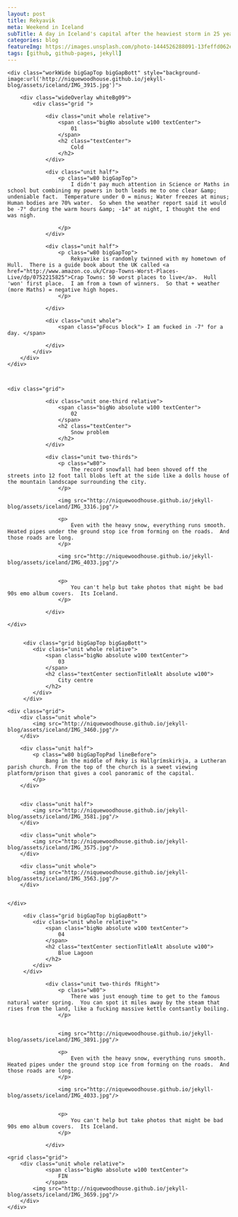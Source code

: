 ```yaml
---
layout: post
title: Rekyavik
meta: Weekend in Iceland
subTitle: A day in Iceland's capital after the heaviest storm in 25 years
categories: blog
featureImg: https://images.unsplash.com/photo-1444526288091-13feffd062e3?crop=entropy&fit=crop&fm=jpg&h=1200&ixjsv=2.1.0&ixlib=rb-0.3.5&q=80&w=2300
tags: [github, github-pages, jekyll]
---
```



<div class="wider">

	<div class="workWide bigGapTop bigGapBott" style="background-image:url('http://niquewoodhouse.github.io/jekyll-blog/assets/iceland/IMG_3915.jpg')"> 

		<div class="wideOverlay whiteBg09">
			<div class="grid ">

			 	<div class="unit whole relative">
			 		<span class="bigNo absolute w100 textCenter">
			 			01
			 		</span>		 		
			 		<h2 class="textCenter">
			 			Cold
			 		</h2>
			 	</div>

				<div class="unit half">		
			 		<p class="w80 bigGapTop">
			 			I didn't pay much attention in Science or Maths in school but combining my powers in both leads me to one clear &amp; undeniable fact.  Temperature under 0 = minus; Water freezes at minus; Human bodies are 70% water.  So when the weather report said it would be -7° during the warm hours &amp; -14° at night, I thought the end was nigh.
			 			
			 		</p> 			 	
				</div>	

				<div class="unit half">		
			 		<p class="w80 bigGapTop">
			 			Rekyavike is randomly twinned with my hometown of Hull.  There is a guide book about the UK called <a href="http://www.amazon.co.uk/Crap-Towns-Worst-Places-Live/dp/0752215825">Crap Towns: 50 worst places to live</a>.  Hull 'won' first place.  I am from a town of winners.  So that + weather (more Maths) = negative high hopes. 
			 		</p> 			 	

				</div>	

				<div class="unit whole">
					<span class="pFocus block"> I am fucked in -7° for a day. </span>

				</div>
			</div>
		</div>
	</div>



	<div class="grid">

			 	<div class="unit one-third relative">
			 		<span class="bigNo absolute w100 textCenter">
			 			02
			 		</span>		 		
			 		<h2 class="textCenter">
			 			Snow problem
			 		</h2>
			 	</div>

				<div class="unit two-thirds">		
			 		<p class="w80">
			 			The record snowfall had been shoved off the streets into 12 foot tall blobs left at the side like a dolls house of the mountain landscape surrounding the city.
			 		</p> 			 	

			 		<img src="http://niquewoodhouse.github.io/jekyll-blog/assets/iceland/IMG_3316.jpg"/>

					<p>
						Even with the heavy snow, everything runs smooth.  Heated pipes under the ground stop ice from forming on the roads.  And those roads are long.
					</p>

					<img src="http://niquewoodhouse.github.io/jekyll-blog/assets/iceland/IMG_4033.jpg"/>


					<p>
						You can't help but take photos that might be bad 90s emo album covers.  Its Iceland.
					</p>

				</div>					
					
	</div>


		 <div class="grid bigGapTop bigGapBott"> 
		 	<div class="unit whole relative">
		 		<span class="bigNo absolute w100 textCenter">
		 			03
		 		</span>
		 		<h2 class="textCenter sectionTitleAlt absolute w100">
		 			City centre
		 		</h2>
		 	</div>
		 </div>	

	<div class="grid">
		<div class="unit whole">
			<img src="http://niquewoodhouse.github.io/jekyll-blog/assets/iceland/IMG_3460.jpg"/>
		</div>

		<div class="unit half">
			<p class="w80 bigGapTopPad lineBefore">
				Bang in the middle of Reky is Hallgrímskirkja, a Lutheran parish church. From the top of the church is a sweet viewing platform/prison that gives a cool panoramic of the capital.
			</p>		
		</div>		


		<div class="unit half">
			<img src="http://niquewoodhouse.github.io/jekyll-blog/assets/iceland/IMG_3581.jpg"/>		
		</div>		

		<div class="unit whole">
			<img src="http://niquewoodhouse.github.io/jekyll-blog/assets/iceland/IMG_3575.jpg"/>
		</div>

		<div class="unit whole">
			<img src="http://niquewoodhouse.github.io/jekyll-blog/assets/iceland/IMG_3563.jpg"/>
		</div>


	</div>

		 <div class="grid bigGapTop bigGapBott"> 
		 	<div class="unit whole relative">
		 		<span class="bigNo absolute w100 textCenter">
		 			04
		 		</span>
		 		<h2 class="textCenter sectionTitleAlt absolute w100">
		 			Blue Lagoon
		 		</h2>
		 	</div>
		 </div>	

				<div class="unit two-thirds fRight">		
			 		<p class="w80">
			 			There was just enough time to get to the famous natural water spring.  You can spot it miles away by the steam that rises from the land, like a fucking massive kettle contsantly boiling.
			 		</p> 			 	

			 		
			 		<img src="http://niquewoodhouse.github.io/jekyll-blog/assets/iceland/IMG_3891.jpg"/>

					<p>
						Even with the heavy snow, everything runs smooth.  Heated pipes under the ground stop ice from forming on the roads.  And those roads are long.
					</p>

					<img src="http://niquewoodhouse.github.io/jekyll-blog/assets/iceland/IMG_4033.jpg"/>


					<p>
						You can't help but take photos that might be bad 90s emo album covers.  Its Iceland.
					</p>

				</div>		

	<grid class="grid">
		<div class="unit whole relative">
		 		<span class="bigNo absolute w100 textCenter">
		 			FIN
		 		</span>			
			<img src="http://niquewoodhouse.github.io/jekyll-blog/assets/iceland/IMG_3659.jpg"/>
		</div>
	</div>





</div>